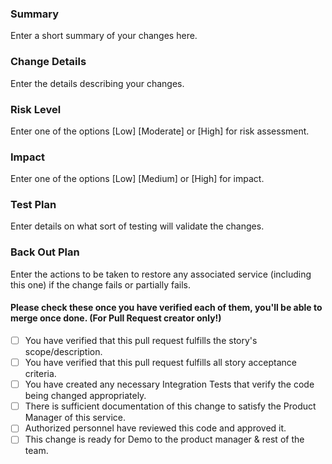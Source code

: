 ### Summary
Enter a short summary of your changes here.

### Change Details
Enter the details describing your changes.

### Risk Level
Enter one of the options [Low] [Moderate] or [High] for risk assessment.

### Impact
Enter one of the options [Low] [Medium] or [High] for impact.

### Test Plan
Enter details on what sort of testing will validate the changes.

### Back Out Plan
Enter the actions to be taken to restore any associated service (including this one) if the change fails or partially fails.




#### Please check these once you have verified each of them, you'll be able to merge once done. (For Pull Request creator only!)

- [ ] You have verified that this pull request fulfills the story's scope/description.
- [ ] You have verified that this pull request fulfills all story acceptance criteria.
- [ ] You have created any necessary Integration Tests that verify the code being changed appropriately.
- [ ] There is sufficient documentation of this change to satisfy the Product Manager of this service.
- [ ] Authorized personnel have reviewed this code and approved it.
- [ ] This change is ready for Demo to the product manager & rest of the team.
